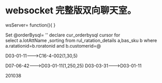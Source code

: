 #  websocket 完整版双向聊天室。
wsServer= function(){
}



Set @orderBysql= ''
 declare cur_orderbysql cursor for  
  select a.lotAttName ,sorting
   from rul_ratation_details a,bas_sku b
     where a.ratationid=b.roratonid and b.customerid=@



D03-01-11--->C16-4-002(1,30,5)

D07-06-42--->D03-01-11(1,250,25)
D03-03-31--->D03-01-11

201038
